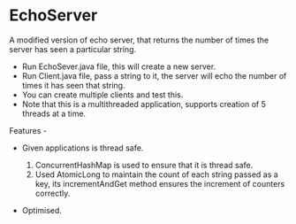 # EchoServer
A modified version of echo server, that returns the number of times the server has seen a particular string.

* Run EchoSever.java file, this will create a new server.
* Run Client.java file, pass a string to it, the server will echo the number of times it has seen that string.
* You can create multiple clients and test this.
* Note that this is a multithreaded application, supports creation of 5 threads at a time.

Features -
* Given applications is thread safe.
  1. ConcurrentHashMap is used to ensure that it is thread safe.
  2. Used AtomicLong to maintain the count of each string passed as a key, its incrementAndGet method ensures the increment of counters correctly.
  
* Optimised.
